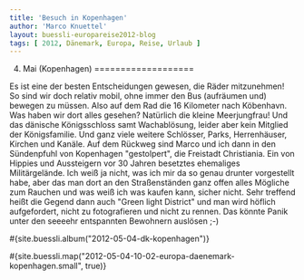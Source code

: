 ```yaml
---
title: 'Besuch in Kopenhagen'
author: 'Marco Knuettel'
layout: buessli-europareise2012-blog
tags: [ 2012, Dänemark, Europa, Reise, Urlaub ]
---
```

4. Mai (Kopenhagen)
===================

Es ist eine der besten Entscheidungen gewesen, die Räder mitzunehmen! So sind wir doch relativ mobil, 
ohne immer den Bus (aufräumen und) bewegen zu müssen. Also auf dem Rad die 16 Kilometer nach Köbenhavn. 
Was haben wir dort alles gesehen? Natürlich die kleine Meerjungfrau! Und das dänische Königsschloss 
samt Wachablösung, leider aber kein Mitglied der Königsfamilie. Und ganz viele weitere Schlösser, Parks, 
Herrenhäuser, Kirchen und Kanäle. Auf dem Rückweg sind Marco und ich dann in den Sündenpfuhl von Kopenhagen 
"gestolpert", die Freistadt Christiania. Ein von Hippies und Aussteigern vor 30 Jahren besetztes ehemaliges 
Militärgelände. Ich weiß ja nicht, was ich mir da so genau drunter vorgestellt habe, aber das man dort an 
den Straßenständen ganz offen alles Mögliche zum Rauchen und was weiß ich was kaufen kann, sicher nicht. 
Sehr treffend heißt die Gegend dann auch "Green light District" und man wird höflich aufgefordert, nicht 
zu fotografieren und nicht zu rennen. Das könnte Panik unter den seeeehr entspannten Bewohnern auslösen ;-)

#{site.buessli.album("2012-05-04-dk-kopenhagen")}

#{site.buessli.map("2012-05-04-10-02-europa-daenemark-kopenhagen.small", true)}
